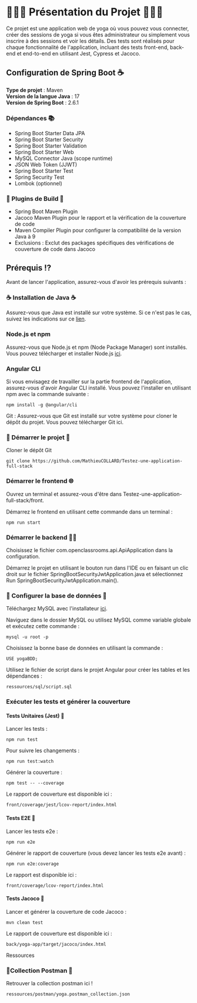 # 🧘🏽‍♀️ Présentation du Projet 🧘🏽‍♀️

Ce projet est une application web de yoga où vous pouvez vous connecter, créer des sessions de yoga si vous êtes administrateur ou simplement vous inscrire à des sessions et voir les détails. Des tests sont réalisés pour chaque fonctionnalité de l'application, incluant des tests front-end, back-end et end-to-end en utilisant Jest, Cypress et Jacoco.

## Configuration de Spring Boot ☕

**Type de projet** : Maven  
**Version de la langue Java** : 17  
**Version de Spring Boot** : 2.6.1

### Dépendances 📚

- Spring Boot Starter Data JPA
- Spring Boot Starter Security
- Spring Boot Starter Validation
- Spring Boot Starter Web
- MySQL Connector Java (scope runtime)
- JSON Web Token (JJWT)
- Spring Boot Starter Test
- Spring Security Test
- Lombok (optionnel)

### 🔧 Plugins de Build 🔧

- Spring Boot Maven Plugin
- Jacoco Maven Plugin pour le rapport et la vérification de la couverture de code
- Maven Compiler Plugin pour configurer la compatibilité de la version Java à 9
- Exclusions : Exclut des packages spécifiques des vérifications de couverture de code dans Jacoco

## Prérequis ⁉️ 

Avant de lancer l'application, assurez-vous d'avoir les prérequis suivants :

### ☕ Installation de Java ☕

Assurez-vous que Java est installé sur votre système. Si ce n'est pas le cas, suivez les indications sur ce [lien](https://www.java.com/fr/download/manual.jsp).

### Node.js et npm

Assurez-vous que Node.js et npm (Node Package Manager) sont installés. Vous pouvez télécharger et installer Node.js [ici](https://nodejs.org/en).

### Angular CLI

Si vous envisagez de travailler sur la partie frontend de l'application, assurez-vous d'avoir Angular CLI installé. Vous pouvez l'installer en utilisant npm avec la commande suivante :

```
npm install -g @angular/cli
```
Git : Assurez-vous que Git est installé sur votre système pour cloner le dépôt du projet. Vous pouvez télécharger Git ici.

### 📍 Démarrer le projet 📍

Cloner le dépôt Git

```
git clone https://github.com/MathieuCOLLARD/Testez-une-application-full-stack
```

### Démarrer le frontend 🌐

Ouvrez un terminal et assurez-vous d'être dans Testez-une-application-full-stack/front.

Démarrez le frontend en utilisant cette commande dans un terminal :

```
npm run start
```
### Démarrer le backend 👨‍💻

Choisissez le fichier com.openclassrooms.api.ApiApplication dans la configuration.

Démarrez le projet en utilisant le bouton run dans l'IDE ou en faisant un clic droit sur le fichier SpringBootSecurityJwtApplication.java et sélectionnez Run SpringBootSecurityJwtApplication.main().

### 💾 Configurer la base de données 💾

Téléchargez MySQL avec l'installateur [ici](https://www.mysql.com/fr/downloads/).

Naviguez dans le dossier MySQL ou utilisez MySQL comme variable globale et exécutez cette commande :

```
mysql -u root -p
```

Choisissez la bonne base de données en utilisant la commande :

```
USE yogaBDD;
```

Utilisez le fichier de script dans le projet Angular pour créer les tables et les dépendances :

```
ressources/sql/script.sql
```

### Exécuter les tests et générer la couverture

#### Tests Unitaires (Jest) 🚀

Lancer les tests :

```
npm run test
```
Pour suivre les changements :

```
npm run test:watch
```
Générer la couverture :

```
npm test -- --coverage
```
Le rapport de couverture est disponible ici :

```
front/coverage/jest/lcov-report/index.html
```
#### Tests E2E 🚀

Lancer les tests e2e :

```
npm run e2e
```
Générer le rapport de couverture (vous devez lancer les tests e2e avant) :

```
npm run e2e:coverage
```
Le rapport est disponible ici :

```
front/coverage/lcov-report/index.html
```
#### Tests Jacoco 🚀

Lancer et générer la couverture de code Jacoco :

```
mvn clean test
```
Le rapport de couverture est disponible ici :

```
back/yoga-app/target/jacoco/index.html
```
Ressources

### 🔭Collection Postman 🔭 

Retrouver la collection postman ici ! 

```
ressources/postman/yoga.postman_collection.json
```



